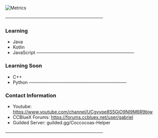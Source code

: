 ![Metrics](https://metrics.lecoq.io/gabrielvicenteYT?template=classic&isocalendar=1&stars=1&introduction=1&languages=1&isocalendar.duration=half-year&languages.colors=github&languages.threshold=0%25&introduction.title=true&stars.limit=3&config.timezone=Portugal%2FCBeja)

───────────────────────────────
### Learning
- Java
- Kotlin
- JavaScript
───────────────────────────────
### Learning Soon
- C++
- Python
───────────────────────────────
### Contact Information

 - Youtube: https://www.youtube.com/channel/UCgvype8S5GjO9NI9M6R9bjw
 - CCBlueX Forums: https://forums.ccbluex.net/user/gabriel
 - Guilded Server: guilded.gg/Coccocoas-Helper
 
───────────────────────────────
